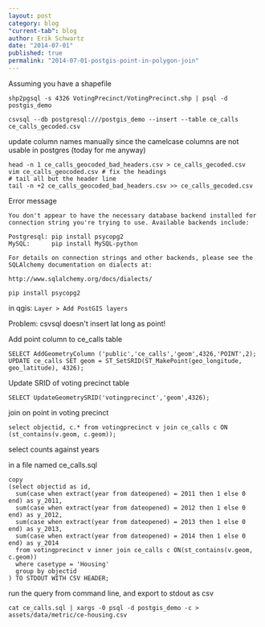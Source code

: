 ```yaml
---
layout: post
category: blog
"current-tab": blog
author: Erik Schwartz
date: "2014-07-01"
published: true
permalink: "2014-07-01-postgis-point-in-polygon-join"
---
```


Assuming you have a shapefile

```
shp2pgsql -s 4326 VotingPrecinct/VotingPrecinct.shp | psql -d postgis_demo
```


```
csvsql --db postgresql:///postgis_demo --insert --table ce_calls ce_calls_gecoded.csv
```

update column names manually since the camelcase columns are not usable in postgres (today for me anyway)

```
head -n 1 ce_calls_geocoded_bad_headers.csv > ce_calls_gecoded.csv
vim ce_calls_geocoded.csv # fix the headings
# tail all but the header line
tail -n +2 ce_calls_geocoded_bad_headers.csv >> ce_calls_gecoded.csv
```

Error message

```
You don't appear to have the necessary database backend installed for connection string you're trying to use. Available backends include:

Postgresql:	pip install psycopg2
MySQL:		pip install MySQL-python

For details on connection strings and other backends, please see the SQLAlchemy documentation on dialects at:

http://www.sqlalchemy.org/docs/dialects/
```
```
pip install psycopg2
```

in qgis: `Layer > Add PostGIS layers`

Problem: csvsql doesn't insert lat long as point!

Add point column to ce_calls table

```
SELECT AddGeometryColumn ('public','ce_calls','geom',4326,'POINT',2);
UPDATE ce_calls SET geom = ST_SetSRID(ST_MakePoint(geo_longitude, geo_latitude), 4326);
```

Update SRID of voting precinct table

```
SELECT UpdateGeometrySRID('votingprecinct','geom',4326);
```

join on point in voting precinct

```
select objectid, c.* from votingprecinct v join ce_calls c ON (st_contains(v.geom, c.geom));
```

select counts against years

in a file named ce_calls.sql

```
copy
(select objectid as id,
  sum(case when extract(year from dateopened) = 2011 then 1 else 0 end) as y_2011,
  sum(case when extract(year from dateopened) = 2012 then 1 else 0 end) as y_2012,
  sum(case when extract(year from dateopened) = 2013 then 1 else 0 end) as y_2013,
  sum(case when extract(year from dateopened) = 2014 then 1 else 0 end) as y_2014
  from votingprecinct v inner join ce_calls c ON(st_contains(v.geom, c.geom))
  where casetype = 'Housing'
  group by objectid
) TO STDOUT WITH CSV HEADER;
```

run the query from command line, and export to stdout as csv

```
cat ce_calls.sql | xargs -0 psql -d postgis_demo -c > assets/data/metric/ce-housing.csv
```